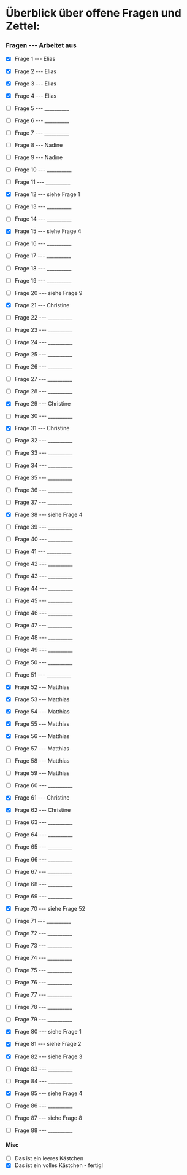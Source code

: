 # Überblick über offene Fragen und Zettel: 

### Fragen  ---  Arbeitet aus
- [x] Frage 1 --- Elias
- [x] Frage 2 --- Elias
- [x] Frage 3 --- Elias
- [x] Frage 4 --- Elias
- [ ] Frage 5 --- __________
- [ ] Frage 6 --- __________
- [ ] Frage 7 --- __________
- [ ] Frage 8 --- Nadine
- [ ] Frage 9 --- Nadine
- [ ] Frage 10 --- __________
- [ ] Frage 11 --- __________
- [x] Frage 12 --- siehe Frage 1
- [ ] Frage 13 --- __________
- [ ] Frage 14 --- __________
- [x] Frage 15 --- siehe Frage 4
- [ ] Frage 16 --- __________
- [ ] Frage 17 --- __________
- [ ] Frage 18 --- __________
- [ ] Frage 19 --- __________
- [ ] Frage 20 --- siehe Frage 9
- [x] Frage 21 --- Christine
- [ ] Frage 22 --- __________
- [ ] Frage 23 --- __________
- [ ] Frage 24 --- __________
- [ ] Frage 25 --- __________
- [ ] Frage 26 --- __________
- [ ] Frage 27 --- __________
- [ ] Frage 28 --- __________
- [x] Frage 29 --- Christine
- [ ] Frage 30 --- __________
- [x] Frage 31 --- Christine
- [ ] Frage 32 --- __________
- [ ] Frage 33 --- __________
- [ ] Frage 34 --- __________
- [ ] Frage 35 --- __________
- [ ] Frage 36 --- __________
- [ ] Frage 37 --- __________
- [x] Frage 38 --- siehe Frage 4
- [ ] Frage 39 --- __________
- [ ] Frage 40 --- __________
- [ ] Frage 41 --- __________
- [ ] Frage 42 --- __________
- [ ] Frage 43 --- __________
- [ ] Frage 44 --- __________
- [ ] Frage 45 --- __________
- [ ] Frage 46 --- __________
- [ ] Frage 47 --- __________
- [ ] Frage 48 --- __________
- [ ] Frage 49 --- __________
- [ ] Frage 50 --- __________
- [ ] Frage 51 --- __________
- [x] Frage 52 --- Matthias
- [x] Frage 53 --- Matthias
- [x] Frage 54 --- Matthias
- [x] Frage 55 --- Matthias
- [x] Frage 56 --- Matthias
- [ ] Frage 57 --- Matthias
- [ ] Frage 58 --- Matthias
- [ ] Frage 59 --- Matthias
- [ ] Frage 60 --- __________
- [x] Frage 61 --- Christine
- [x] Frage 62 --- Christine
- [ ] Frage 63 --- __________
- [ ] Frage 64 --- __________
- [ ] Frage 65 --- __________
- [ ] Frage 66 --- __________
- [ ] Frage 67 --- __________
- [ ] Frage 68 --- __________
- [ ] Frage 69 --- __________
- [x] Frage 70 --- siehe Frage 52
- [ ] Frage 71 --- __________
- [ ] Frage 72 --- __________
- [ ] Frage 73 --- __________
- [ ] Frage 74 --- __________
- [ ] Frage 75 --- __________
- [ ] Frage 76 --- __________
- [ ] Frage 77 --- __________
- [ ] Frage 78 --- __________
- [ ] Frage 79 --- __________
- [x] Frage 80 --- siehe Frage 1
- [x] Frage 81 --- siehe Frage 2
- [x] Frage 82 --- siehe Frage 3
- [ ] Frage 83 --- __________
- [ ] Frage 84 --- __________
- [x] Frage 85 --- siehe Frage 4
- [ ] Frage 86 --- __________
- [ ] Frage 87 --- siehe Frage 8
- [ ] Frage 88 --- __________


#### Misc
- [ ] Das ist ein leeres Kästchen
- [x] Das ist ein volles Kästchen - fertig!

